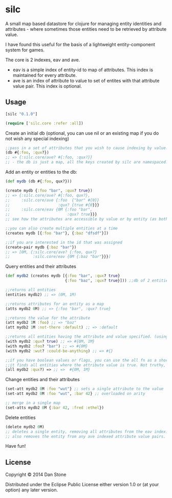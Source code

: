 # silc

A small map based datastore for clojure for managing entity identities and attributes - where sometimes those entities need to be retrieved by attribute value.

I have found this useful for the basis of a lightweight entity-component system for games.

The core is 2 indexes, eav and ave.
- eav is a simple index of entity-id to map of attributes. This index is maintained for every attribute.
- ave is an index of attribute to value to set of entites with that attribute value pair. This index is optional.

## Usage

```clojure
[silc "0.1.0"]
```

```clojure
(require ['silc.core :refer :all])
```

Create an initial db (optional, you can use nil or an existing map if you do not wish any special indexing)

```clojure
;;pass in a set of attributes that you wish to cause indexing by value.
(db #{:foo, :qux?})
;; => {:silc.core/ave? #{:foo, :qux?}}
;; - the db is just a map, all the keys created by silc are namespaced.
```

Add an entity or entities to the db:

```clojure
(def mydb (db #{:foo, qux?}))

(create mydb {:foo "bar", :qux? true})
;; => {:silc.core/ave? #{:foo, qux?},
;;     :silc.core/ave {:foo  {"bar" #{0}}
;;                     :qux? {true #{0}}}
;;     :silc.core/eav {0M {:foo "bar",
;;                         :qux? true}}}
;; see how the attributes are accessible by value or by entity (as both attributes specified are indexed by value).

;;you can also create multiple entities at a time
(creates mydb [{:foo "bar"}, {:baz "dfsdf"}])

;;if you are interested in the id that was assigned 
(create-pair mydb {:baz "bar"})
;; => [0M, {:silc.core/ave? {:foo, qux?} 
;;          :silc.core/eav {0M {:baz "bar"}}}]

```
Query entities and their attributes

```clojure
(def mydb2 (creates mydb [{:foo "bar", :qux? true}
                          {:foo "baz", :qux? true}])) ;;db of 2 entities

;;returns all entities
(entities mydb2) ;; => (0M, 1M) 

;;returns attributes for an entity as a map
(atts mydb2 0M) ;; => {:foo "bar", :qux? true}

;;returns the value for the attribute
(att mydb2 1M :foo) ;; => "baz"
(att mydb2 1M :not-there :default) ;; => :default

;;returns all entities having the attribute and value specified. (using the ave index if available)
(with mydb2 :qux? true) ;; => #{0M, 1M}
(with mydb2 :foo? "bar") ;; => #{0M}
(with mydb2 :wut? :could-be-anything) ;; => #{}

;;if you have boolean values or flags, you can use the all fn as a shortcut.
;;it finds all entities where the attribute value is true. Not truthy, literally `true`.
(all mydb2 :qux?) => ;; =>  #{0M, 1M}

```
Change entities and their attributes

```clojure
(set-att mydb2 0M :foo "wut"} ;; sets a single attribute to the value
(set-att mydb2 0M :foo "wut", :bar 42} ;; overloaded on arity

;; merge in a single map
(set-atts mydb2 0M {:bar 42, :fred :ethel})
```

Delete entities

```clojure
(delete mydb2 0M) 
;; deletes a single entity, removing all attributes from the eav index. 
;; also removes the entity from any ave indexed attribute value pairs.

```

Have fun!

## License

Copyright © 2014 Dan Stone

Distributed under the Eclipse Public License either version 1.0 or (at
your option) any later version.
